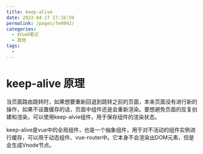 ```yaml
---
title: keep-alive
date: 2022-04-17 17:16:59
permalink: /pages/fe0992/
categories:
  - 《Vue》笔记
  - 其他
tags:
  - 
---
```


# keep-alive 原理

当页面路由跳转时，如果想要重新回退到跳转之前的页面，本来页面没有进行新的操作，如果不设置缓存的话，页面中组件还是会重新渲染。要想避免页面的反复创建和渲染，可以使用keep-alvie组件，用于保存组件的渲染状态。

keep-alive是vue中的全局组件，也是一个抽象组件，用于对不活动的组件实例进行缓存，可以用于动态组件、vue-router中。它本身不会渲染出DOM元素，但是会生成Vnode节点。

